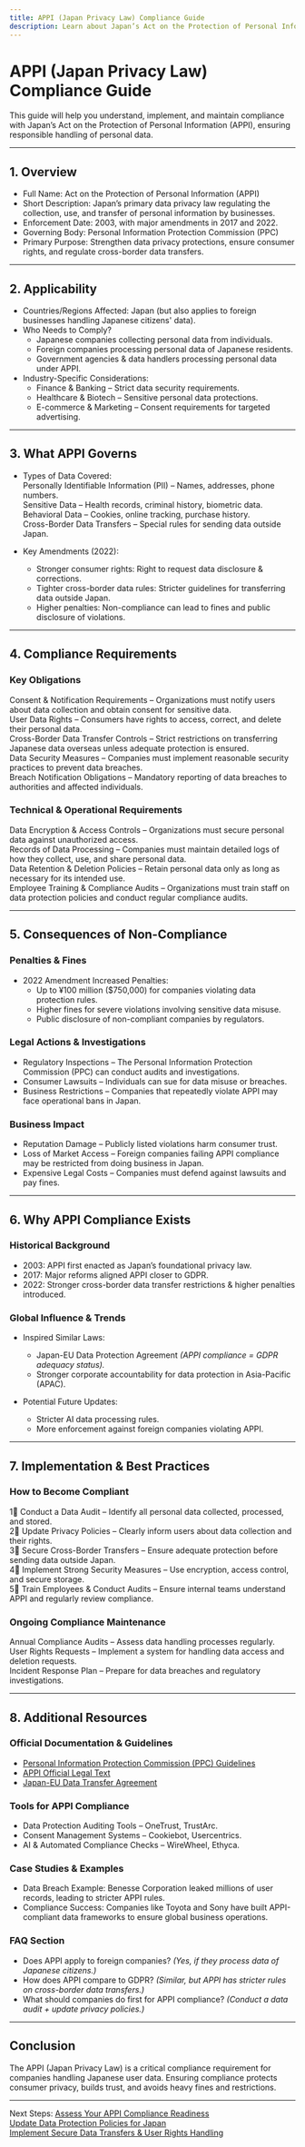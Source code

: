 ```yaml
---
title: APPI (Japan Privacy Law) Compliance Guide
description: Learn about Japan’s Act on the Protection of Personal Information (APPI), its requirements, enforcement, and best practices.
---
```


# APPI (Japan Privacy Law) Compliance Guide
This guide will help you understand, implement, and maintain compliance with Japan’s Act on the Protection of Personal Information (APPI), ensuring responsible handling of personal data.

---

## 1. Overview
- Full Name: Act on the Protection of Personal Information (APPI)  
- Short Description: Japan’s primary data privacy law regulating the collection, use, and transfer of personal information by businesses.  
- Enforcement Date: 2003, with major amendments in 2017 and 2022.  
- Governing Body: Personal Information Protection Commission (PPC)  
- Primary Purpose: Strengthen data privacy protections, ensure consumer rights, and regulate cross-border data transfers.  

---

## 2. Applicability
- Countries/Regions Affected: Japan (but also applies to foreign businesses handling Japanese citizens' data).  
- Who Needs to Comply?  
  - Japanese companies collecting personal data from individuals.  
  - Foreign companies processing personal data of Japanese residents.  
  - Government agencies & data handlers processing personal data under APPI.  
- Industry-Specific Considerations:  
  - Finance & Banking – Strict data security requirements.  
  - Healthcare & Biotech – Sensitive personal data protections.  
  - E-commerce & Marketing – Consent requirements for targeted advertising.  

---

## 3. What APPI Governs
- Types of Data Covered:  
   Personally Identifiable Information (PII) – Names, addresses, phone numbers.  
   Sensitive Data – Health records, criminal history, biometric data.  
   Behavioral Data – Cookies, online tracking, purchase history.  
   Cross-Border Data Transfers – Special rules for sending data outside Japan.  

- Key Amendments (2022):  
  - Stronger consumer rights: Right to request data disclosure & corrections.  
  - Tighter cross-border data rules: Stricter guidelines for transferring data outside Japan.  
  - Higher penalties: Non-compliance can lead to fines and public disclosure of violations.  

---

## 4. Compliance Requirements
### Key Obligations
 Consent & Notification Requirements – Organizations must notify users about data collection and obtain consent for sensitive data.  
 User Data Rights – Consumers have rights to access, correct, and delete their personal data.  
 Cross-Border Data Transfer Controls – Strict restrictions on transferring Japanese data overseas unless adequate protection is ensured.  
 Data Security Measures – Companies must implement reasonable security practices to prevent data breaches.  
 Breach Notification Obligations – Mandatory reporting of data breaches to authorities and affected individuals.  

### Technical & Operational Requirements
 Data Encryption & Access Controls – Organizations must secure personal data against unauthorized access.  
 Records of Data Processing – Companies must maintain detailed logs of how they collect, use, and share personal data.  
 Data Retention & Deletion Policies – Retain personal data only as long as necessary for its intended use.  
 Employee Training & Compliance Audits – Organizations must train staff on data protection policies and conduct regular compliance audits.  

---

## 5. Consequences of Non-Compliance
### Penalties & Fines
- 2022 Amendment Increased Penalties:  
  - Up to ¥100 million ($750,000) for companies violating data protection rules.  
  - Higher fines for severe violations involving sensitive data misuse.  
  - Public disclosure of non-compliant companies by regulators.  

### Legal Actions & Investigations
- Regulatory Inspections – The Personal Information Protection Commission (PPC) can conduct audits and investigations.  
- Consumer Lawsuits – Individuals can sue for data misuse or breaches.  
- Business Restrictions – Companies that repeatedly violate APPI may face operational bans in Japan.  

### Business Impact
- Reputation Damage – Publicly listed violations harm consumer trust.  
- Loss of Market Access – Foreign companies failing APPI compliance may be restricted from doing business in Japan.  
- Expensive Legal Costs – Companies must defend against lawsuits and pay fines.  

---

## 6. Why APPI Compliance Exists
### Historical Background
- 2003: APPI first enacted as Japan’s foundational privacy law.  
- 2017: Major reforms aligned APPI closer to GDPR.  
- 2022: Stronger cross-border data transfer restrictions & higher penalties introduced.  

### Global Influence & Trends
- Inspired Similar Laws:  
  - Japan-EU Data Protection Agreement *(APPI compliance = GDPR adequacy status).*  
  - Stronger corporate accountability for data protection in Asia-Pacific (APAC).  

- Potential Future Updates:  
  - Stricter AI data processing rules.  
  - More enforcement against foreign companies violating APPI.  

---

## 7. Implementation & Best Practices
### How to Become Compliant
1⃣ Conduct a Data Audit – Identify all personal data collected, processed, and stored.  
2⃣ Update Privacy Policies – Clearly inform users about data collection and their rights.  
3⃣ Secure Cross-Border Transfers – Ensure adequate protection before sending data outside Japan.  
4⃣ Implement Strong Security Measures – Use encryption, access control, and secure storage.  
5⃣ Train Employees & Conduct Audits – Ensure internal teams understand APPI and regularly review compliance.  

### Ongoing Compliance Maintenance
 Annual Compliance Audits – Assess data handling processes regularly.  
 User Rights Requests – Implement a system for handling data access and deletion requests.  
 Incident Response Plan – Prepare for data breaches and regulatory investigations.  

---

## 8. Additional Resources
### Official Documentation & Guidelines
- [ Personal Information Protection Commission (PPC) Guidelines](https://www.ppc.go.jp/)  
- [ APPI Official Legal Text](https://www.japaneselawtranslation.go.jp/)  
- [ Japan-EU Data Transfer Agreement](https://ec.europa.eu/)  

### Tools for APPI Compliance
- Data Protection Auditing Tools – OneTrust, TrustArc.  
- Consent Management Systems – Cookiebot, Usercentrics.  
- AI & Automated Compliance Checks – WireWheel, Ethyca.  

### Case Studies & Examples
- Data Breach Example: Benesse Corporation leaked millions of user records, leading to stricter APPI rules.  
- Compliance Success: Companies like Toyota and Sony have built APPI-compliant data frameworks to ensure global business operations.  

### FAQ Section
- Does APPI apply to foreign companies? *(Yes, if they process data of Japanese citizens.)*  
- How does APPI compare to GDPR? *(Similar, but APPI has stricter rules on cross-border data transfers.)*  
- What should companies do first for APPI compliance? *(Conduct a data audit + update privacy policies.)*  

---

## Conclusion
The APPI (Japan Privacy Law) is a critical compliance requirement for companies handling Japanese user data. Ensuring compliance protects consumer privacy, builds trust, and avoids heavy fines and restrictions.

---

 Next Steps:
 [Assess Your APPI Compliance Readiness](#)  
 [Update Data Protection Policies for Japan](#)  
 [Implement Secure Data Transfers & User Rights Handling](#)  
